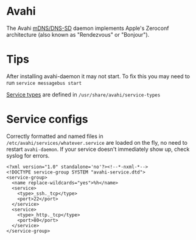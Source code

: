 # Avahi

The Avahi [mDNS/DNS-SD](https://en.wikipedia.org/wiki/Multicast_DNS) daemon implements Apple's Zeroconf architecture (also known as "Rendezvous" or "Bonjour").

# Tips

After installing avahi-daemon it may not start. To fix this you may need to run `service messagebus start`

[Service types](https://github.com/lathiat/avahi/blob/master/service-type-database/service-types) are defined in `/usr/share/avahi/service-types`

# Service configs

Correctly formatted and named files in `/etc/avahi/services/whatever.service` are loaded on the fly, no need to restart `avahi-daemon`. If your service doesn't immediately show up, check syslog for errors.

```
<?xml version="1.0" standalone='no'?><!--*-nxml-*-->
<!DOCTYPE service-group SYSTEM "avahi-service.dtd">
<service-group>
  <name replace-wildcards="yes">%h</name>
  <service>
    <type>_ssh._tcp</type>
    <port>22</port>
  </service>
  <service>
    <type>_http._tcp</type>
    <port>80</port>
  </service>
</service-group>
```
